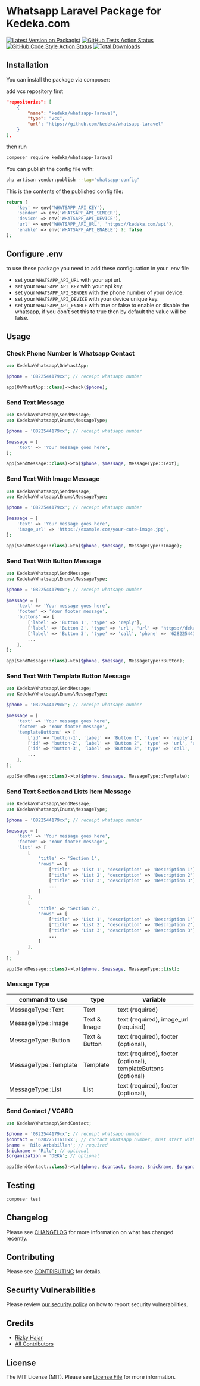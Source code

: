 # Whatsapp Laravel Package for Kedeka.com

[![Latest Version on Packagist](https://img.shields.io/packagist/v/kedeka/whatsapp-laravel.svg?style=flat-square)](https://packagist.org/packages/kedeka/whatsapp-laravel)
[![GitHub Tests Action Status](https://img.shields.io/github/workflow/status/kedeka/whatsapp-laravel/run-tests?label=tests)](https://github.com/kedeka/whatsapp-laravel/actions?query=workflow%3Arun-tests+branch%3Amain)
[![GitHub Code Style Action Status](https://img.shields.io/github/workflow/status/kedeka/whatsapp-laravel/Check%20&%20fix%20styling?label=code%20style)](https://github.com/kedeka/whatsapp-laravel/actions?query=workflow%3A"Check+%26+fix+styling"+branch%3Amain)
[![Total Downloads](https://img.shields.io/packagist/dt/kedeka/whatsapp-laravel.svg?style=flat-square)](https://packagist.org/packages/kedeka/whatsapp-laravel)

<!-- This is where your description should go. Limit it to a paragraph or two. Consider adding a small example. -->

## Installation

You can install the package via composer:

add vcs repository first
```json
"repositories": [
    {
        "name": "kedeka/whatsapp-laravel",
        "type": "vcs",
        "url": "https://github.com/kedeka/whatsapp-laravel"
    }
],
```

then run
```bash
composer require kedeka/whatsapp-laravel
```

You can publish the config file with:

```bash
php artisan vendor:publish --tag="whatsapp-config"
```

This is the contents of the published config file:

```php
return [
    'key' => env('WHATSAPP_API_KEY'),
    'sender' => env('WHATSAPP_API_SENDER'),
    'device' => env('WHATSAPP_API_DEVICE'),
    'url' => env('WHATSAPP_API_URL', 'https://kedeka.com/api'),
    'enable' => env('WHATSAPP_API_ENABLE') ?: false
];
```

## Configure .env

to use these package you need to add these configuration in your .env file
- set your `WHATSAPP_API_URL` with your api url.
- set your `WHATSAPP_API_KEY` with your api key.
- set your `WHATSAPP_API_SENDER` with the phone number of your device.
- set your `WHATSAPP_API_DEVICE` with your device unique key.
- set your `WHATSAPP_API_ENABLE` with true or false to enable or disable the whatsapp, if you don't set this to true then by default the value will be false.

## Usage

### Check Phone Number Is Whatsapp Contact

```php
use Kedeka\Whatsapp\OnWhastApp;

$phone = '0822544179xx'; // receipt whatsapp number

app(OnWhastApp::class)->check($phone);
```

### Send Text Message

```php
use Kedeka\Whatsapp\SendMessage;
use Kedeka\Whatsapp\Enums\MessageType;

$phone = '0822544179xx'; // receipt whatsapp number

$message = [
    'text' => 'Your message goes here',
];

app(SendMessage::class)->to($phone, $message, MessageType::Text);
```

### Send Text With Image Message

```php
use Kedeka\Whatsapp\SendMessage;
use Kedeka\Whatsapp\Enums\MessageType;

$phone = '0822544179xx'; // receipt whatsapp number

$message = [
    'text' => 'Your message goes here',
    'image_url' => 'https://example.com/your-cute-image.jpg',
];

app(SendMessage::class)->to($phone, $message, MessageType::Image);
```

### Send Text With Button Message

```php
use Kedeka\Whatsapp\SendMessage;
use Kedeka\Whatsapp\Enums\MessageType;

$phone = '0822544179xx'; // receipt whatsapp number

$message = [
    'text' => 'Your message goes here',
    'footer' => 'Your footer message',
    'buttons' => [
        ['label' => 'Button 1', 'type' => 'reply'],
        ['label' => 'Button 2', 'type' => 'url', 'url' => 'https://deka.dev'],
        ['label' => 'Button 3', 'type' => 'call', 'phone' => '62822544179xx'],
        ...
    ],
];

app(SendMessage::class)->to($phone, $message, MessageType::Button);
```

### Send Text With Template Button Message

```php
use Kedeka\Whatsapp\SendMessage;
use Kedeka\Whatsapp\Enums\MessageType;

$phone = '0822544179xx'; // receipt whatsapp number

$message = [
    'text' => 'Your message goes here',
    'footer' => 'Your footer message',
    'templateButtons' => [
        ['id' => 'button-1', 'label' => 'Button 1', 'type' => 'reply'],
        ['id' => 'button-2', 'label' => 'Button 2', 'type' => 'url', 'url' => 'https://deka.dev'],
        ['id' => 'button-3', 'label' => 'Button 3', 'type' => 'call', 'phone' => '62822544179xx'],
        ...
    ],
];

app(SendMessage::class)->to($phone, $message, MessageType::Template);
```

### Send Text Section and Lists Item Message

```php
use Kedeka\Whatsapp\SendMessage;
use Kedeka\Whatsapp\Enums\MessageType;

$phone = '0822544179xx'; // receipt whatsapp number

$message = [
    'text' => 'Your message goes here',
    'footer' => 'Your footer message',
    'list' => [
        [
            'title' => 'Section 1',
            'rows' => [
                ['title' => 'List 1', 'description' => 'Description 1'],
                ['title' => 'List 2', 'description' => 'Description 2'],
                ['title' => 'List 3', 'description' => 'Description 3'],
                ...
            ]
        ],
        [
            'title' => 'Section 2',
            'rows' => [
                ['title' => 'List 1', 'description' => 'Description 1'],
                ['title' => 'List 2', 'description' => 'Description 2'],
                ['title' => 'List 3', 'description' => 'Description 3'],
                ...
            ]
        ],
    ]
];

app(SendMessage::class)->to($phone, $message, MessageType::List);
```

### Message Type
| command to use            | type          | variable                              |
|---------------------------|---------------|---------------------------------------|
| MessageType::Text          | Text          | text (required)    |
| MessageType::Image         | Text & Image  | text (required), image_url (required) |
| MessageType::Button        | Text & Button | text (required), footer (optional),   |
| MessageType::Template      | Template      | text (required), footer (optional), templateButtons (optional) |
| MessageType::List          | List          | text (required), footer (optional),   |

### Send Contact / VCARD

```php
use Kedeka\Whatsapp\SendContact;

$phone = '0822544179xx'; // receipt whatsapp number
$contact = '62822511610xx'; // contact whatsapp number, must start with country code eg. 62
$name = 'Rilo Arbabillah'; // required
$nickname = 'Rilo'; // optional
$organization = 'DEKA'; // optional

app(SendContact::class)->to($phone, $contact, $name, $nickname, $organization);
```

## Testing

```bash
composer test
```

## Changelog

Please see [CHANGELOG](CHANGELOG.md) for more information on what has changed recently.

## Contributing

Please see [CONTRIBUTING](https://github.com/spatie/.github/blob/main/CONTRIBUTING.md) for details.

## Security Vulnerabilities

Please review [our security policy](../../security/policy) on how to report security vulnerabilities.

## Credits

- [Rizky Hajar](https://github.com/riskihajar)
- [All Contributors](../../contributors)

## License

The MIT License (MIT). Please see [License File](LICENSE.md) for more information.
